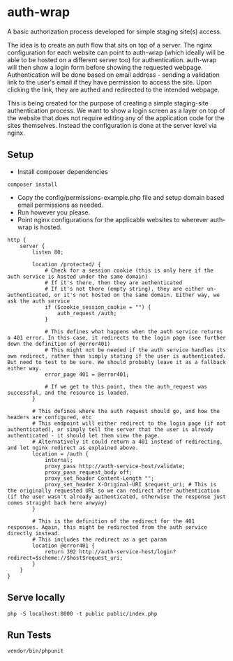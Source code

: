# auth-wrap
A basic authorization process developed for simple staging site(s) access.

The idea is to create an auth flow that sits on top of a server. The nginx configuration for each website can point to auth-wrap (which ideally will be able to be hosted on a different server too) for authentication.
auth-wrap will then show a login form before showing the requested webpage.
Authentication will be done based on email address - sending a validation link to the user's email if they have permission to access the site. Upon clicking the link, they are authed and redirected to the intended webpage.

This is being created for the purpose of creating a simple staging-site authentication process. We want to show a login screen as a layer on top of the website that does not require editing any of the application code for the sites themselves. Instead the configuration is done at the server level via nginx. 

## Setup
 - Install composer dependencies
```
composer install
```
 - Copy the config/permissions-example.php file and setup domain based email permissions as needed.
 - Run however you please.
 - Point nginx configurations for the applicable websites to wherever auth-wrap is hosted.
```nginx
http {
    server {
        listen 80;

        location /protected/ {
            # Check for a session cookie (this is only here if the auth service is hosted under the same domain)
            # If it's there, then they are authenticated
            # If it's not there (empty string), they are either un-authenticated, or it's not hosted on the same domain. Either way, we ask the auth service
            if ($cookie_session_cookie = "") {
                auth_request /auth;
            }

            # This defines what happens when the auth service returns a 401 error. In this case, it redirects to the login page (see further down the definition of @error401)
            # This might not be needed if the auth service handles its own redirect, rather than simply stating if the user is authenticated. But need to test to be sure. We should probably leave it as a fallback either way.
            error_page 401 = @error401; 

            # If we get to this point, then the auth_request was successful, and the resource is loaded.
        }

        # This defines where the auth request should go, and how the headers are configured, etc
        # This endpoint will either redirect to the login page (if not authenticated), or simply tell the server that the user is already authenticated - it should let them view the page.
        # Alternatively it could return a 401 instead of redirecting, and let nginx redirect as explained above.
        location = /auth {
            internal;
            proxy_pass http://auth-service-host/validate;
            proxy_pass_request_body off;
            proxy_set_header Content-Length "";
            proxy_set_header X-Original-URI $request_uri; # This is the originally requested URL so we can redirect after authentication (if the user wasn't already authenticated, otherwise the response just comes straight back here anwyay)
        }

        # This is the definition of the redirect for the 401 responses. Again, this might be redirected from the auth service directly instead.
        # This includes the redirect as a get param
        location @error401 {
            return 302 http://auth-service-host/login?redirect=$scheme://$host$request_uri;
        }
    }
}
```

## Serve locally
```
php -S localhost:8000 -t public public/index.php
```

## Run Tests
```
vendor/bin/phpunit
```
